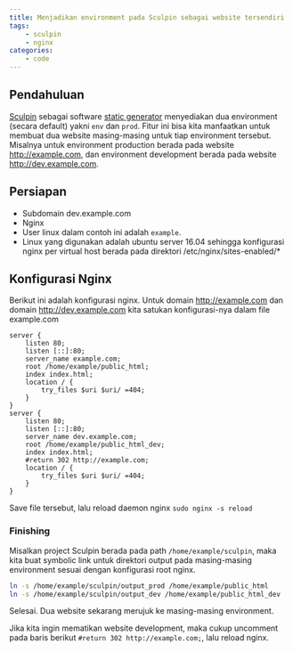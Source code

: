 ```yaml
---
title: Menjadikan environment pada Sculpin sebagai website tersendiri
tags:
    - sculpin
    - nginx
categories:
    - code
---
```


## Pendahuluan

[Sculpin][1] sebagai software [static generator][2] menyediakan dua environment 
(secara default) yakni ```env``` dan ```prod```. Fitur ini bisa kita manfaatkan 
untuk membuat dua website masing-masing untuk tiap environment tersebut. 
Misalnya untuk environment production berada pada website http://example.com, 
dan environment development berada pada website http://dev.example.com.

[1]: https://sculpin.io
[2]: https://www.staticgen.com

## Persiapan

- Subdomain dev.example.com
- Nginx
- User linux dalam contoh ini adalah ```example```.
- Linux yang digunakan adalah ubuntu server 16.04 sehingga konfigurasi
  nginx per virtual host berada pada direktori /etc/nginx/sites-enabled/*

## Konfigurasi Nginx

Berikut ini adalah konfigurasi nginx. Untuk domain http://example.com dan domain
http://dev.example.com kita satukan konfigurasi-nya dalam file example.com

```
server {
	listen 80;
	listen [::]:80;
	server_name example.com;
	root /home/example/public_html;
	index index.html;
	location / {
		try_files $uri $uri/ =404;
	}
}
server {
	listen 80;
	listen [::]:80;
	server_name dev.example.com;
	root /home/example/public_html_dev;
	index index.html;
	#return 302 http://example.com;
	location / {
		try_files $uri $uri/ =404;
	}
}
```

Save file tersebut, lalu reload daemon nginx 
``` sudo nginx -s reload ```

### Finishing

Misalkan project Sculpin berada pada path ```/home/example/sculpin```, maka kita 
buat symbolic link untuk direktori output pada masing-masing environment 
sesuai dengan konfigurasi root nginx.

```sh
ln -s /home/example/sculpin/output_prod /home/example/public_html
ln -s /home/example/sculpin/output_dev /home/example/public_html_dev
```

Selesai. Dua website sekarang merujuk ke masing-masing environment.

Jika kita ingin mematikan website development, maka cukup uncomment pada baris
berikut ```#return 302 http://example.com;```, lalu reload nginx.
